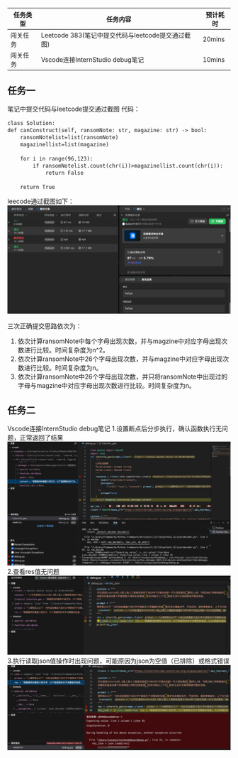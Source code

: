 | 任务类型 | 任务内容 | 预计耗时 |
| --- |---| ---|
|闯关任务|Leetcode 383(笔记中提交代码与leetcode提交通过截图)| 20mins|
|闯关任务| Vscode连接InternStudio debug笔记 | 10mins|

## 任务一
笔记中提交代码与leetcode提交通过截图
代码：

    class Solution:
    def canConstruct(self, ransomNote: str, magazine: str) -> bool:
        ransomNotelist=list(ransomNote) 
        magazinellist=list(magazine)
    
        for i in range(96,123):
            if ransomNotelist.count(chr(i))>magazinellist.count(chr(i)):
                return False
        
        return True

leecode通过截图如下：
![leecode通过截图](img_1.png)

三次正确提交思路依次为：
1. 依次计算ransomNote中每个字母出现次数，并与magzine中对应字母出现次数进行比较。时间复杂度为n^2。
2. 依次计算ransomNote中26个字母出现次数，并与magzine中对应字母出现次数进行比较。时间复杂度为n。
3. 依次计算ransomNote中26个字母出现次数，并只将ransomNote中出现过的字母与magzine中对应字母出现次数进行比较。时间复杂度为n。


## 任务二
Vscode连接InternStudio debug笔记
1.设置断点后分步执行，确认函数执行无问题，正常返回了结果
![img.png](img.png)
2.查看res值无问题
![img_2.png](img_2.png)
3.执行读取json值操作时出现问题，可能原因为json为空值（已排除）或格式错误
![img_3.png](img_3.png)